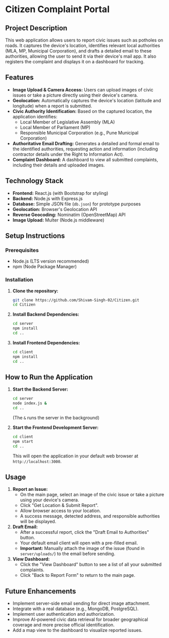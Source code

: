# Citizen Complaint Portal

## Project Description
This web application allows users to report civic issues such as potholes on roads. It captures the device's location, identifies relevant local authorities (MLA, MP, Municipal Corporation), and drafts a detailed email to these authorities, allowing the user to send it via their device's mail app. It also registers the complaint and displays it on a dashboard for tracking.

## Features
-   **Image Upload & Camera Access:** Users can upload images of civic issues or take a picture directly using their device's camera.
-   **Geolocation:** Automatically captures the device's location (latitude and longitude) when a report is submitted.
-   **Civic Authority Identification:** Based on the captured location, the application identifies:
    -   Local Member of Legislative Assembly (MLA)
    -   Local Member of Parliament (MP)
    -   Responsible Municipal Corporation (e.g., Pune Municipal Corporation)
-   **Authoritative Email Drafting:** Generates a detailed and formal email to the identified authorities, requesting action and information (including contractor details under the Right to Information Act).
-   **Complaint Dashboard:** A dashboard to view all submitted complaints, including their details and uploaded images.

## Technology Stack
-   **Frontend:** React.js (with Bootstrap for styling)
-   **Backend:** Node.js with Express.js
-   **Database:** Simple JSON file (`db.json`) for prototype purposes
-   **Geolocation:** Browser's Geolocation API
-   **Reverse Geocoding:** Nominatim (OpenStreetMap) API
-   **Image Upload:** Multer (Node.js middleware)

## Setup Instructions

### Prerequisites
-   Node.js (LTS version recommended)
-   npm (Node Package Manager)

### Installation

1.  **Clone the repository:**
    ```bash
    git clone https://github.com/Shivam-Singh-02/Citizen.git
    cd Citizen
    ```

2.  **Install Backend Dependencies:**
    ```bash
    cd server
    npm install
    cd ..
    ```

3.  **Install Frontend Dependencies:**
    ```bash
    cd client
    npm install
    cd ..
    ```

## How to Run the Application

1.  **Start the Backend Server:**
    ```bash
    cd server
    node index.js &
    cd ..
    ```
    (The `&` runs the server in the background)

2.  **Start the Frontend Development Server:**
    ```bash
    cd client
    npm start
    cd ..
    ```
    This will open the application in your default web browser at `http://localhost:3000`.

## Usage

1.  **Report an Issue:**
    *   On the main page, select an image of the civic issue or take a picture using your device's camera.
    *   Click "Get Location & Submit Report".
    *   Allow browser access to your location.
    *   A success message, detected address, and responsible authorities will be displayed.
2.  **Draft Email:**
    *   After a successful report, click the "Draft Email to Authorities" button.
    *   Your default email client will open with a pre-filled email.
    *   **Important:** Manually attach the image of the issue (found in `server/uploads/`) to the email before sending.
3.  **View Dashboard:**
    *   Click the "View Dashboard" button to see a list of all your submitted complaints.
    *   Click "Back to Report Form" to return to the main page.

## Future Enhancements
-   Implement server-side email sending for direct image attachment.
-   Integrate with a real database (e.g., MongoDB, PostgreSQL).
-   Implement user authentication and authorization.
-   Improve AI-powered civic data retrieval for broader geographical coverage and more precise official identification.
-   Add a map view to the dashboard to visualize reported issues.
